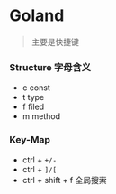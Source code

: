 # Goland


> 主要是快捷键



### Structure 字母含义


- c const
- t type
- f filed
- m method

### Key-Map

- ctrl + `+/-`
- ctrl + `]/[`  
- ctrl + shift + f 全局搜索